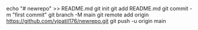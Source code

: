 echo "# newrepo" >> README.md
git init
git add README.md
git commit -m "first commit"
git branch -M main
git remote add origin https://github.com/vjpatil176/newrepo.git
git push -u origin main
